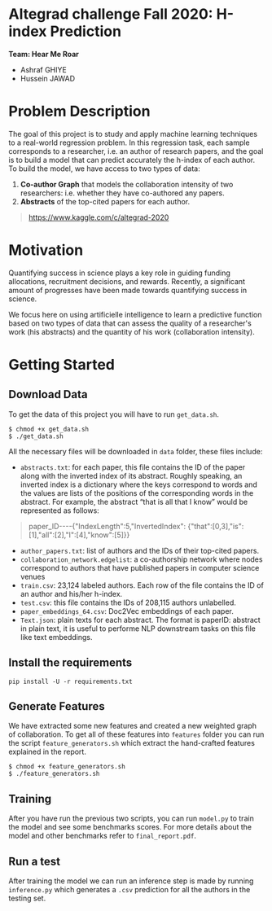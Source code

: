 # Altegrad challenge Fall 2020: H-index Prediction
 
**Team: Hear Me Roar**

- Ashraf GHIYE
- Hussein JAWAD

 
# Problem Description

The goal of this project is to study and apply machine learning techniques to a real-world regression problem. In this regression task, each sample corresponds to a researcher, i.e. an author of research papers, and the goal is to build a model that can predict accurately the h-index of each author. 
To build the model, we have access to two types of data: 

1. **Co-author Graph** that models the collaboration intensity of two researchers: i.e. whether they have co-authored any papers.
2. **Abstracts** of the top-cited papers for each author.

> https://www.kaggle.com/c/altegrad-2020

# Motivation

Quantifying success in science plays a key role in guiding funding allocations, recruitment decisions, and rewards. Recently, a significant amount of progresses have been made towards quantifying success in science. 

We focus here on using artificielle intelligence to learn a predictive function based on two types of data that can assess the quality of a researcher's work (his abstracts) and the quantity of his work (collaboration intensity).

# Getting Started

## Download Data


To get the data of this project you will have to run `get_data.sh`.

```
$ chmod +x get_data.sh
$ ./get_data.sh
```


All the necessary files will be downloaded in `data` folder, these files include:

* `abstracts.txt`: for each paper, this file contains the ID of the paper along with the inverted index
of its abstract. Roughly speaking, an inverted index is a dictionary where the keys correspond
to words and the values are lists of the positions of the corresponding words in the abstract. For
example, the abstract “that is all that I know” would be represented as follows:

> paper_ID----{"IndexLength":5,"InvertedIndex": {"that":[0,3],"is":[1],"all":[2],"I":[4],"know":[5]}}

* `author_papers.txt`: list of authors and the IDs of their top-cited papers.
* `collaboration_network.edgelist`: a co-authorship network where nodes correspond to authors
that have published papers in computer science venues
* `train.csv`: 23,124 labeled authors. Each row of the file contains the ID of an author and
his/her h-index.
* `test.csv`: this file contains the IDs of 208,115 authors unlabelled.
* `paper_embeddings_64.csv`: Doc2Vec embeddings of each paper.
* `Text.json`: plain texts for each abstract. The format is paperID: abstract in plain text, it is useful to performe NLP downstream tasks on this file like text embeddings.

## Install the requirements

```
pip install -U -r requirements.txt
```
## Generate Features

We have extracted some new features and created a new weighted graph of collaboration. To get all of these features into `features` folder you can run the script `feature_generators.sh` which extract the hand-crafted features explained in the report.

```
$ chmod +x feature_generators.sh
$ ./feature_generators.sh
```


## Training 

After you have run the previous two scripts, you can run `model.py` to train the model and see some benchmarks scores. For more details about the model and other benchmarks refer to `final_report.pdf`.

## Run a test

After training the model we can run an inference step is made by running `inference.py` which generates a `.csv` prediction for all the authors in the testing set.



